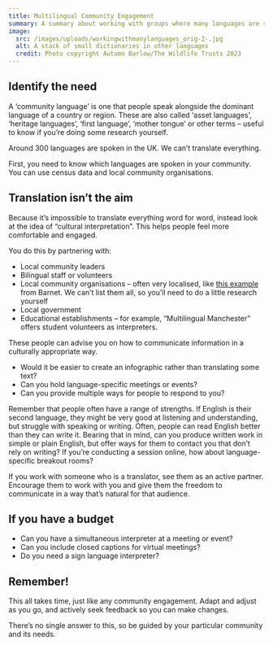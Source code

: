 ```yaml
---
title: Multilingual Community Engagement
summary: A summary about working with groups where many languages are spoken.
image:
  src: /images/uploads/workingwithmanylanguages_orig-2-.jpg
  alt: A stack of small dictionaries in other languages
  credit: Photo copyright Autumn Barlow/The Wildlife Trusts 2023
---
```

## Identify the need

A ‘community language’ is one that people speak alongside the dominant language of a country or region. These are also called ‘asset languages’, ‘heritage languages’, ‘first language’, ‘mother tongue’ or other terms – useful to know if you’re doing some research yourself.

Around 300 languages are spoken in the UK. We can’t translate everything. 

First, you need to know which languages are spoken in your community. You can use census data and local community organisations.

## Translation isn’t the aim

Because it’s impossible to translate everything word for word, instead look at the idea of “cultural interpretation”. This helps people feel more comfortable and engaged. 

You do this by partnering with:

* Local community leaders
* Bilingual staff or volunteers
* Local community organisations – often very localised, like [this example](http://multilingualwellbeing.org.uk/?page_id=21) from Barnet. We can’t list them all, so you’ll need to do a little research yourself
* Local government
* Educational establishments – for example, “Multilingual Manchester” offers student volunteers as interpreters.

These people can advise you on how to communicate information in a culturally appropriate way. 

* Would it be easier to create an infographic rather than translating some text? 
* Can you hold language-specific meetings or events? 
* Can you provide multiple ways for people to respond to you?  

Remember that people often have a range of strengths. If English is their second language, they might be very good at listening and understanding, but struggle with speaking or writing. Often, people can read English better than they can write it. Bearing that in mind, can you produce written work in simple or plain English, but offer ways for them to contact you that don’t rely on writing? If you’re conducting a session online, how about language-specific breakout rooms?

If you work with someone who is a translator, see them as an active partner. Encourage them to work with you and give them the freedom to communicate in a way that’s natural for that audience.

## If you have a budget

* Can you have a simultaneous interpreter at a meeting or event? 
* Can you include closed captions for virtual meetings?
* Do you need a sign language interpreter?

## Remember!

This all takes time, just like any community engagement. Adapt and adjust as you go, and actively seek feedback so you can make changes.

There’s no single answer to this, so be guided by your particular community and its needs.

